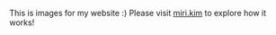 This is images for my website :) 
Please visit [miri.kim](https://www.miri.kim/) to explore how it works!
